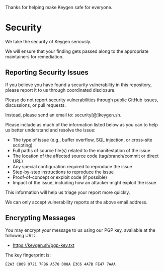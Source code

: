 Thanks for helping make Keygen safe for everyone.

# Security

We take the security of Keygen seriously.

We will ensure that your finding gets passed along to the appropriate maintainers for remediation.

## Reporting Security Issues

If you believe you have found a security vulnerability in this repository, please report it to us through coordinated disclosure.

Please do not report security vulnerabilities through public GitHub issues, discussions, or pull requests.

Instead, please send an email to: security[@]keygen.sh.

Please include as much of the information listed below as you can to help us better understand and resolve the issue:

- The type of issue (e.g., buffer overflow, SQL injection, or cross-site scripting)
- Full paths of source file(s) related to the manifestation of the issue
- The location of the affected source code (tag/branch/commit or direct URL)
- Any special configuration required to reproduce the issue
- Step-by-step instructions to reproduce the issue
- Proof-of-concept or exploit code (if possible)
- Impact of the issue, including how an attacker might exploit the issue

This information will help us triage your report more quickly.

We can only accept vulnerability reports at the above email address.

## Encrypting Messages

You may encrypt your message to us using our PGP key, available at the following URL:

- https://keygen.sh/pgp-key.txt

The key fingerprint is:

```
E2A3 C809 9721 7FB6 A578 D08A E3C6 4A7B FE47 7AAA
```
